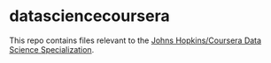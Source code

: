 datasciencecoursera
===================
This repo contains files relevant to the [Johns Hopkins/Coursera Data Science Specialization](https://www.coursera.org/specialization/jhudatascience/1).
